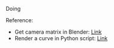 Doing

Reference:

- Get camera matrix in Blender: [Link](https://blender.stackexchange.com/questions/38009/3x4-camera-matrix-from-blender-camera)
- Render a curve in Python script: [Link](https://medium.com/@behreajj/scripting-curves-in-blender-with-python-c487097efd13)